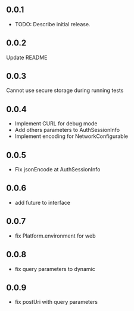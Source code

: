 ## 0.0.1

* TODO: Describe initial release.

## 0.0.2
Update README

## 0.0.3
Cannot use secure storage during running tests

## 0.0.4
- Implement CURL for debug mode
- Add others parameters to AuthSessionInfo 
- Implement encoding for NetworkConfigurable

## 0.0.5
- Fix jsonEncode at AuthSessionInfo

## 0.0.6
- add future to interface

## 0.0.7
- fix Platform.environment for web

## 0.0.8
- fix query parameters to dynamic

## 0.0.9
- fix postUri with query parameters